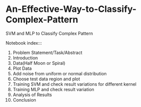 # An-Effective-Way-to-Classify-Complex-Pattern
SVM and MLP to Classify Complex Pattern

Notebook index:::
1. Problem Statement/Task/Abstract
2. Introduction
3. Data(Half Moon or Spiral)
4. Plot Data
5. Add noise from uniform or normal distribution
6. Choose test data region and plot
7. Training SVM and check result variations for different kernel
8. Training MLP and check result variation
9. Analysis of Results
10. Conclusion
